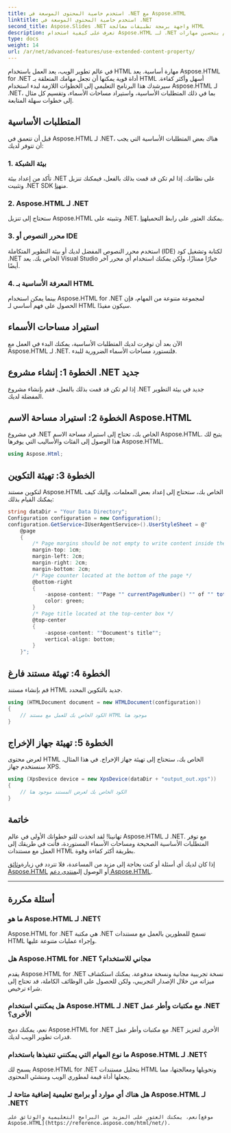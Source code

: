 ```yaml
---
title: استخدم خاصية المحتوى الموسعة في .NET مع Aspose.HTML
linktitle: استخدم خاصية المحتوى الموسعة في .NET
second_title: Aspose.Slides .NET واجهة برمجة تطبيقات معالجة HTML
description: تعرف على كيفية استخدام Aspose.HTML لـ .NET من خلال هذا الدليل التفصيلي خطوة بخطوة. قم بتحسين مهارات HTML الخاصة بك وتبسيط مشاريع تطوير الويب الخاصة بك.
type: docs
weight: 14
url: /ar/net/advanced-features/use-extended-content-property/
---
```


في عالم تطوير الويب، يعد العمل باستخدام HTML مهارة أساسية. يعد Aspose.HTML for .NET أداة قوية يمكنها أن تجعل مهامك المتعلقة بـ HTML أسهل وأكثر كفاءة. سيرشدك هذا البرنامج التعليمي إلى الخطوات اللازمة لبدء استخدام Aspose.HTML لـ .NET، بما في ذلك المتطلبات الأساسية، واستيراد مساحات الأسماء، وتقسيم كل مثال إلى خطوات سهلة المتابعة.

## المتطلبات الأساسية

قبل أن تتعمق في Aspose.HTML لـ .NET، هناك بعض المتطلبات الأساسية التي يجب أن تتوفر لديك:

### 1. بيئة الشبكة

 تأكد من إعداد بيئة .NET على نظامك. إذا لم تكن قد قمت بذلك بالفعل، فيمكنك تنزيل وتثبيت .NET SDK من[هنا](https://releases.aspose.com/html/net/).

### 2. Aspose.HTML لـ .NET

 ستحتاج إلى تنزيل Aspose.HTML وتثبيته على .NET. يمكنك العثور على رابط التحميل[هنا](https://releases.aspose.com/html/net/).

### 3. محرر النصوص أو IDE

استخدم محرر النصوص المفضل لديك أو بيئة التطوير المتكاملة (IDE) لكتابة وتشغيل كود .NET الخاص بك. يعد Visual Studio خيارًا ممتازًا، ولكن يمكنك استخدام أي محرر آخر أيضًا.

### 4. المعرفة الأساسية بـ HTML

بينما يمكن استخدام Aspose.HTML for .NET لمجموعة متنوعة من المهام، فإن الحصول على فهم أساسي لـ HTML سيكون مفيدًا.

## استيراد مساحات الأسماء

الآن بعد أن توفرت لديك المتطلبات الأساسية، يمكنك البدء في العمل مع Aspose.HTML لـ .NET. فلنستورد مساحات الأسماء الضرورية للبدء.

## الخطوة 1: إنشاء مشروع .NET جديد

إذا لم تكن قد قمت بذلك بالفعل، فقم بإنشاء مشروع .NET جديد في بيئة التطوير المفضلة لديك.

## الخطوة 2: استيراد مساحة الاسم Aspose.HTML

في مشروع .NET الخاص بك، تحتاج إلى استيراد مساحة الاسم Aspose.HTML. يتيح لك هذا الوصول إلى الفئات والأساليب التي يوفرها Aspose.HTML.

```csharp
using Aspose.Html;
```

## الخطوة 3: تهيئة التكوين

لتكوين مستند Aspose.HTML الخاص بك، ستحتاج إلى إعداد بعض المعلمات. وإليك كيف يمكنك القيام بذلك:

```csharp
string dataDir = "Your Data Directory";
Configuration configuration = new Configuration();
configuration.GetService<IUserAgentService>().UserStyleSheet = @"
    @page 
    {
        /* Page margins should be not empty to write content inside the margin-boxes */
        margin-top: 1cm;
        margin-left: 2cm;
        margin-right: 2cm;
        margin-bottom: 2cm;
        /* Page counter located at the bottom of the page */
        @bottom-right
        {
            -aspose-content: ""Page "" currentPageNumber() "" of "" totalPagesNumber();
            color: green;
        }
        /* Page title located at the top-center box */
        @top-center
        {
            -aspose-content: ""Document's title"";
            vertical-align: bottom;
        }    
    }";
```

## الخطوة 4: تهيئة مستند فارغ

قم بإنشاء مستند HTML جديد بالتكوين المحدد.

```csharp
using (HTMLDocument document = new HTMLDocument(configuration))
{
    // الكود الخاص بك للعمل مع مستند HTML موجود هنا
}
```

## الخطوة 5: تهيئة جهاز الإخراج

لعرض محتوى HTML الخاص بك، ستحتاج إلى تهيئة جهاز الإخراج. في هذا المثال، سنستخدم جهاز XPS.

```csharp
using (XpsDevice device = new XpsDevice(dataDir + "output_out.xps"))
{
    // الكود الخاص بك لعرض المستند موجود هنا
}
```

## خاتمة

تهانينا! لقد اتخذت للتو خطواتك الأولى في عالم Aspose.HTML لـ .NET. مع توفر المتطلبات الأساسية الصحيحة ومساحات الأسماء المستوردة، فأنت في طريقك إلى العمل مع مستندات HTML بطريقة أكثر كفاءة وقوة.

 إذا كان لديك أي أسئلة أو كنت بحاجة إلى مزيد من المساعدة، فلا تتردد في زيارة[وثائق Aspose.HTML](https://reference.aspose.com/html/net/) أو الوصول إلى[منتدى دعم Aspose.HTML](https://forum.aspose.com/).

---

## أسئلة مكررة

### ما هو Aspose.HTML لـ .NET؟
   Aspose.HTML for .NET هي مكتبة .NET تسمح للمطورين بالعمل مع مستندات HTML وإجراء عمليات متنوعة عليها.

### هل Aspose.HTML for .NET مجاني للاستخدام؟
   يقدم Aspose.HTML for .NET نسخة تجريبية مجانية ونسخة مدفوعة. يمكنك استكشاف ميزاته من خلال الإصدار التجريبي، ولكن للحصول على الوظائف الكاملة، قد تحتاج إلى شراء ترخيص.

### هل يمكنني استخدام Aspose.HTML لـ .NET مع مكتبات وأطر عمل .NET الأخرى؟
   نعم، يمكنك دمج Aspose.HTML for .NET مع مكتبات وأطر عمل .NET الأخرى لتعزيز قدرات تطوير الويب لديك.

### ما نوع المهام التي يمكنني تنفيذها باستخدام Aspose.HTML لـ .NET؟
   يسمح لك Aspose.HTML for .NET بتحليل مستندات HTML وتحويلها ومعالجتها، مما يجعلها أداة قيمة لمطوري الويب ومنشئي المحتوى.

### هل هناك أي موارد أو برامج تعليمية إضافية متاحة لـ Aspose.HTML لـ .NET؟
    نعم، يمكنك العثور على المزيد من البرامج التعليمية والوثائق على[موقع Aspose.HTML](https://reference.aspose.com/html/net/).

